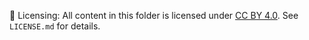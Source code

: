 📄 Licensing: All content in this folder is licensed under [CC BY 4.0](https://creativecommons.org/licenses/by/4.0/). See `LICENSE.md` for details.
